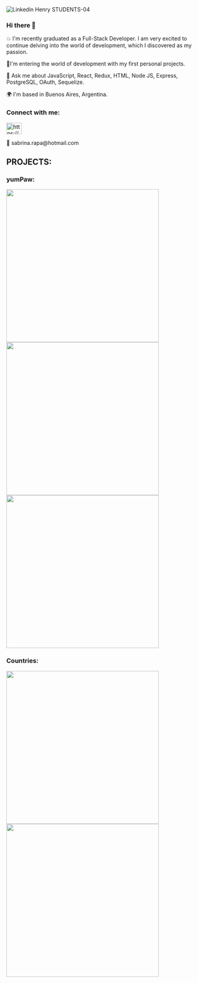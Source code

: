 
![Linkedin Henry STUDENTS-04](https://user-images.githubusercontent.com/96808429/174875356-fb005ebf-4c29-4fe3-a8d1-d3bcf6a914dc.png)

### Hi there 👋

💥 I'm recently graduated as a Full-Stack Developer. I am very excited to continue delving into the world of development, which I discovered as my passion.

💨I'm entering the world of development with my first personal projects.

💬 Ask me about JavaScript, React, Redux, HTML, Node JS, Express, PostgreSQL, OAuth, Sequelize.

🌍  I'm based in Buenos Aires, Argentina.

<h3 align="left">Connect with me:</h3>
<p align="left">
<a href="https://linkedin.com/in/sabrina-helena-rapa/" target="_blank"><img align="center" src="https://cdn.jsdelivr.net/npm/simple-icons@3.0.1/icons/linkedin.svg" alt="https://www.linkedin.com/in/sabrina-helena-rapa/" height="30" width="40" /></a> 
</p>
<p> 💌 sabrina.rapa@hotmail.com</p>


<h2 align="left">PROJECTS:</h2>

<h3 align="left">yumPaw:</h3>
<p>
<img src="https://user-images.githubusercontent.com/96808429/174879765-a63ca671-15b4-4bf2-b231-f927fbfe48a1.jpg" width="400">
<img src="https://user-images.githubusercontent.com/96808429/174879770-34eefcff-72b7-49af-bd0f-01f694fe1a04.jpg" width="400">
<img src="https://user-images.githubusercontent.com/96808429/174879490-ef836041-3f04-43e4-b739-c81e8b6505ff.jpg" width="400">
  </p>

<h3 align="left">Countries:</h3>
<p>
<img src="https://user-images.githubusercontent.com/96808429/174912448-8605495c-9844-4493-bd70-1556b32a091c.jpg" width="400">
<img src="https://user-images.githubusercontent.com/96808429/174882004-41f6413d-a074-4fd4-9121-4c4e15a07894.jpg" width="400">
  </p>


<!--
**Sabri-Rapa/Sabri-Rapa** is a ✨ _special_ ✨ repository because its `README.md` (this file) appears on your GitHub profile.

Here are some ideas to get you started:

- 🔭 I’m currently working on ...
- 🌱 I’m currently learning ...
- 👯 I’m looking to collaborate on ...
- 🤔 I’m looking for help with ...
- 💬 Ask me about ...
- 📫 How to reach me: sabrina.rapa@hotmail.com
- 😄 Pronouns: ...
- ⚡ Fun fact: ...
-->
